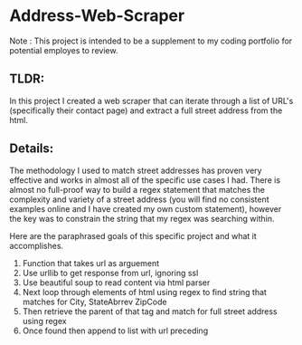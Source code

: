 # Address-Web-Scraper

Note : This project is intended to be a supplement to my coding portfolio for potential employes to review.

## TLDR:
In this project I created a web scraper that can iterate through a list of URL's (specifically their contact page) and extract a full street address from the html.




## Details:
The methodology I used to match street addresses has proven very effective and works in almost all of the specific use cases I had. There is almost no full-proof way to build a regex statement that matches the complexity and variety of a street address (you will find no consistent examples online and I have created my own custom statement), however the key was to constrain the string that my regex was searching within. 

Here are the paraphrased goals of this specific project and what it accomplishes.

1. Function that takes url as arguement
2. Use urllib to get response from url, ignoring ssl
3. Use beautiful soup to read content via html parser
4. Next loop through elements of html using regex to find string that matches for City, StateAbrrev ZipCode
5. Then retrieve the parent of that tag and match for full street address using regex
6. Once found then append to list with url preceding
